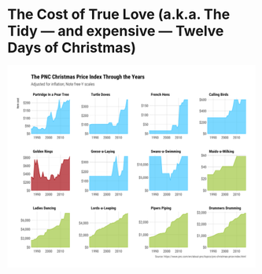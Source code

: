 # The Cost of True Love (a.k.a. The Tidy — and expensive — Twelve Days of Christmas)

![](./twelvedays_files/figure-html/pnc_price_index-1.png)
